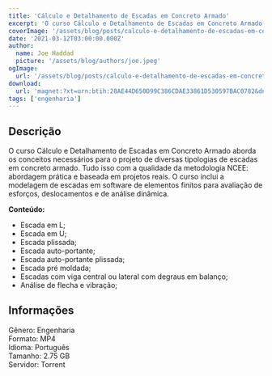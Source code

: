 ```yaml
---
title: 'Cálculo e Detalhamento de Escadas em Concreto Armado'
excerpt: 'O curso Cálculo e Detalhamento de Escadas em Concreto Armado aborda os conceitos necessários para o projeto de diversas tipologias de escadas em concreto armado. Tudo isso com a qualidade da metodologia NCEE: abordagem prática e baseada em projetos reais. O curso inclui a modelagem de esca'
coverImage: '/assets/blog/posts/calculo-e-detalhamento-de-escadas-em-concreto-armado.jpg'
date: '2021-03-12T03:00:00.000Z'
author:
  name: Joe Haddad
  picture: '/assets/blog/authors/joe.jpeg'
ogImage:
  url: '/assets/blog/posts/calculo-e-detalhamento-de-escadas-em-concreto-armado.jpg'
download:
  url: 'magnet:?xt=urn:btih:28AE44D650D99C386CDAE33861D530597BAC0782&dn=C%c3%a1lculo%20e%20Detalhamento%20de%20Escadas%20em%20Concreto%20Armado&tr=udp%3a%2f%2ftracker.openbittorrent.com%3a80%2fannounce&tr=udp%3a%2f%2ftracker.opentrackr.org%3a1337%2fannounce'
tags: ['engenharia']
---
```

<h2>Descrição</h2>
<p></p><p>O curso Cálculo e Detalhamento de Escadas em Concreto Armado aborda os conceitos necessários para o projeto de diversas tipologias de escadas em concreto armado. Tudo isso com a qualidade da metodologia NCEE: abordagem prática e baseada em projetos reais. O curso inclui a modelagem de escadas em software de elementos finitos para avaliação de esforços, deslocamentos e de análise dinâmica.</p><p><strong>Conteúdo:</strong></p><ul><li>Escada em L;</li><li>Escada em U;</li><li>Escada plissada;</li><li>Escada auto-portante;</li><li>Escada auto-portante plissada;</li><li>Escada pré moldada;</li><li>Escadas com viga central ou lateral com degraus em balanço;</li><li>Análise de flecha e vibração;​</li></ul><h2>Informações</h2><p>Gênero: Engenharia<br/>Formato: MP4<br/>Idioma: Português<br/>Tamanho: 2.75 GB<br/>Servidor: Torrent</p>